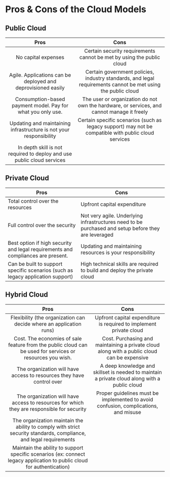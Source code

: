 # Pros & Cons of the Cloud Models

## Public Cloud

|                                   Pros                                  |                                                      Cons                                                      |
|:-----------------------------------------------------------------------:|:--------------------------------------------------------------------------------------------------------------:|
|                           No capital expenses                           |                    Certain security requirements cannot  be met by using the  public cloud                     |
|      Agile. Applications can be deployed  and deprovisioned easily      | Certain government policies, industry  standards, and legal requirements cannot  be met using the public cloud |
|      Consumption-based payment model.  Pay for what you only use.       |           The user or organization do not own  the hardware, or services, and cannot manage it freely          |
|   Updating and maintaining infrastructure  is not your responsibility   |      Certain specific scenarios (such as legacy support) may not be compatible with public cloud services      |
| In depth skill is not required to deploy  and use public cloud services |                                                                                                                |

## Private Cloud

| Pros                                                                              | Cons                                                                                                  |
|-----------------------------------------------------------------------------------|-------------------------------------------------------------------------------------------------------|
| Total control over the resources                                                  | Upfront capital expenditure                                                                           |
| Full control over the security                                                    | Not very agile. Underlying infrastructures  need to be purchased and setup before  they are leveraged |
| Best option if high security and legal  requirements and compliances are present. | Updating and maintaining resources is your  responsibility                                            |
| Can be built to support specific scenarios (such as legacy application support)   | High technical skills are required to build  and deploy the private cloud                             |


## Hybrid Cloud

|                                                           Pros                                                          |                                              Cons                                              |
|:-----------------------------------------------------------------------------------------------------------------------:|:----------------------------------------------------------------------------------------------:|
|                           Flexibility (the organization can  decide where an application runs)                          |               Upfront capital expenditure is required  to implement private cloud              |
|       Cost. The economies of sale feature from the  public cloud can be used for services or  resources you wish.       |  Cost. Purchasing and maintaining a private cloud along with a public cloud can  be expensive  |
|                          The organization will have access to  resources they have control over                         | A deep knowledge and skillset is needed to  maintain a private cloud along with a public cloud |
|               The organization will have access to resources for  which they are responsible for security               |      Proper guidelines must be implemented to avoid confusion,  complications, and misuse      |
|   The organization maintain the ability to comply with  strict security standards, compliance, and legal requirements   |                                                                                                |
| Maintain the ability to support specific scenarios (ex: connect legacy application to public cloud for  authentication) |                                                                                                |
